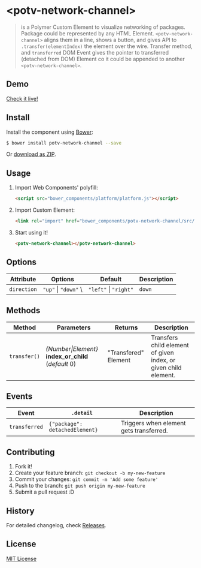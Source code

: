 # &lt;potv-network-channel&gt;

> is a Polymer Custom Element to visualize networking of packages.
	 	Package could be represented by any HTML Element. `<potv-network-channel>` aligns them in a line, shows a button, and gives API to `.transfer(elementIndex)` the element over the wire. 
	 	Transfer method, and `transferred` DOM Event gives the pointer to transferred (detached from DOM) Element co it could be appended to another `<potv-network-channel>`.

## Demo

[Check it live!](http://tomalec.github.io/potv-network-channel)

## Install

Install the component using [Bower](http://bower.io/):

```sh
$ bower install potv-network-channel --save
```

Or [download as ZIP](https://github.com/tomalec/potv-network-channel/archive/gh-pages.zip).

## Usage

1. Import Web Components' polyfill:

    ```html
    <script src="bower_components/platform/platform.js"></script>
    ```

2. Import Custom Element:

    ```html
    <link rel="import" href="bower_components/potv-network-channel/src/potv-network-channel.html">
    ```

3. Start using it!

    ```html
    <potv-network-channel></potv-network-channel>
    ```

## Options

Attribute     | Options            | Default      | Description
---           | ---                | ---          | ---
`direction`   | `"up"` \| `"down"` \ | `"left"` \| `"right"` | `down`       | Direction of packages flow

## Methods

Method        | Parameters                                             | Returns              | Description
---           | ---                                                    | ---                  | ---
`transfer()`  |   *{Number\|Element}* **index_or_child** (_default_ 0) | "Transfered" Element | Transfers child element of given index, or given child element.

## Events

Event         | `.detail`                      | Description
---           | ---                            | ---
`transferred` | `{"package": detachedElement}` | Triggers when element gets transferred.


## Contributing

1. Fork it!
2. Create your feature branch: `git checkout -b my-new-feature`
3. Commit your changes: `git commit -m 'Add some feature'`
4. Push to the branch: `git push origin my-new-feature`
5. Submit a pull request :D

## History

For detailed changelog, check [Releases](https://github.com/tomalec/potv-network-channel/releases).

## License

[MIT License](http://opensource.org/licenses/MIT)
